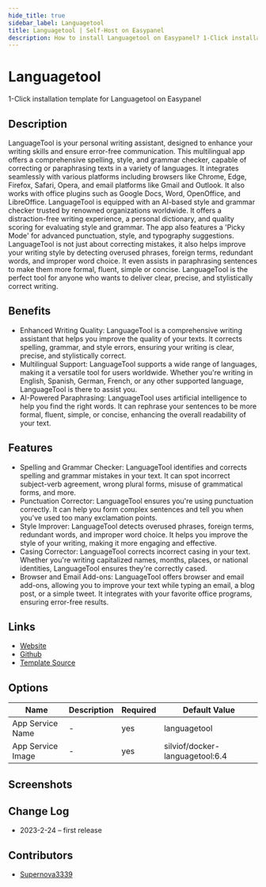 ```yaml
---
hide_title: true
sidebar_label: Languagetool
title: Languagetool | Self-Host on Easypanel
description: How to install Languagetool on Easypanel? 1-Click installation template for Languagetool on Easypanel
---
```


<!-- generated -->

# Languagetool

1-Click installation template for Languagetool on Easypanel

## Description

LanguageTool is your personal writing assistant, designed to enhance your writing skills and ensure error-free communication. This multilingual app offers a comprehensive spelling, style, and grammar checker, capable of correcting or paraphrasing texts in a variety of languages. It integrates seamlessly with various platforms including browsers like Chrome, Edge, Firefox, Safari, Opera, and email platforms like Gmail and Outlook. It also works with office plugins such as Google Docs, Word, OpenOffice, and LibreOffice. LanguageTool is equipped with an AI-based style and grammar checker trusted by renowned organizations worldwide. It offers a distraction-free writing experience, a personal dictionary, and quality scoring for evaluating style and grammar. The app also features a &#39;Picky Mode&#39; for advanced punctuation, style, and typography suggestions. LanguageTool is not just about correcting mistakes, it also helps improve your writing style by detecting overused phrases, foreign terms, redundant words, and improper word choice. It even assists in paraphrasing sentences to make them more formal, fluent, simple or concise. LanguageTool is the perfect tool for anyone who wants to deliver clear, precise, and stylistically correct writing.

## Benefits

- Enhanced Writing Quality: LanguageTool is a comprehensive writing assistant that helps you improve the quality of your texts. It corrects spelling, grammar, and style errors, ensuring your writing is clear, precise, and stylistically correct.
- Multilingual Support: LanguageTool supports a wide range of languages, making it a versatile tool for users worldwide. Whether you're writing in English, Spanish, German, French, or any other supported language, LanguageTool is there to assist you.
- AI-Powered Paraphrasing: LanguageTool uses artificial intelligence to help you find the right words. It can rephrase your sentences to be more formal, fluent, simple, or concise, enhancing the overall readability of your text.

## Features

- Spelling and Grammar Checker: LanguageTool identifies and corrects spelling and grammar mistakes in your text. It can spot incorrect subject-verb agreement, wrong plural forms, misuse of grammatical forms, and more.
- Punctuation Corrector: LanguageTool ensures you're using punctuation correctly. It can help you form complex sentences and tell you when you've used too many exclamation points.
- Style Improver: LanguageTool detects overused phrases, foreign terms, redundant words, and improper word choice. It helps you improve the style of your writing, making it more engaging and effective.
- Casing Corrector: LanguageTool corrects incorrect casing in your text. Whether you're writing capitalized names, months, places, or national identities, LanguageTool ensures they're correctly cased.
- Browser and Email Add-ons: LanguageTool offers browser and email add-ons, allowing you to improve your text while typing an email, a blog post, or a simple tweet. It integrates with your favorite office programs, ensuring error-free results.

## Links

- [Website](https://languagetool.org)
- [Github](https://github.com/languagetool-org/languagetool)
- [Template Source](https://github.com/easypanel-io/templates/tree/main/templates/languagetool)

## Options

Name | Description | Required | Default Value
-|-|-|-
App Service Name | - | yes | languagetool
App Service Image | - | yes | silviof/docker-languagetool:6.4

## Screenshots


## Change Log

- 2023-2-24 – first release

## Contributors

- [Supernova3339](https://github.com/Supernova3339)
